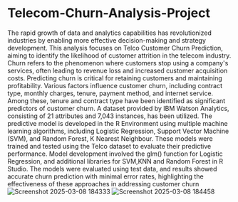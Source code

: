 # Telecom-Churn-Analysis-Project
The rapid growth of data and analytics capabilities has revolutionized industries by enabling 
more effective decision-making and strategy development. This analysis focuses on Telco 
Customer Churn Prediction, aiming to identify the likelihood of customer attrition in the 
telecom industry. 
Churn refers to the phenomenon where customers stop using a company's services, often 
leading to revenue loss and increased customer acquisition costs. Predicting churn is critical 
for retaining customers and maintaining profitability.
Various factors influence customer churn, including contract type, monthly charges, tenure, 
payment method, and internet service. Among these, tenure and contract type have been 
identified as significant predictors of customer churn. 
A dataset provided by IBM Watson Analytics, consisting of 21 attributes and 7,043 
instances, has been utilized. The predictive model is developed in the R Environment using 
multiple machine learning algorithms, including Logistic Regression, Support Vector 
Machine (SVM), and Random Forest, K Nearest Neighbour. 
These models were trained and tested using the Telco dataset to evaluate their predictive 
performance. Model development involved the glm() function for Logistic Regression, and 
additional libraries for SVM,KNN and Random Forest in R Studio. The models were 
evaluated using test data, and results showed accurate churn prediction with minimal error 
rates, highlighting the effectiveness of these approaches in addressing customer churn
![Screenshot 2025-03-08 184333](https://github.com/user-attachments/assets/81c79978-09b8-4a97-8064-eef67215fec7)
![Screenshot 2025-03-08 184458](https://github.com/user-attachments/assets/53f53643-d319-4c83-b684-2f4caa8d5aae)



